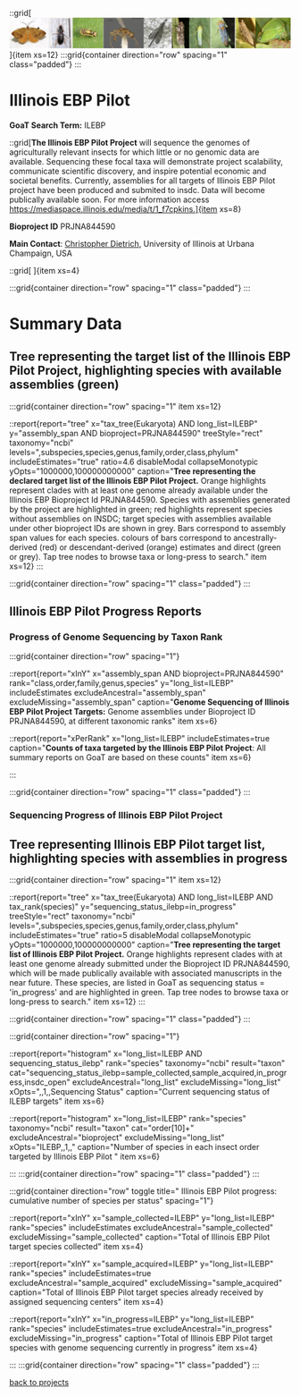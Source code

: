 
::grid[![GoaT](/static/images/ILEBP2.png)]{item xs=12}
:::grid{container direction="row" spacing="1" class="padded"}
:::

# Illinois EBP Pilot
**GoaT Search Term:** ILEBP


::grid[**The Illinois EBP Pilot Project** will sequence the genomes of agriculturally relevant insects for which little or no genomic data are available. Sequencing these focal taxa will demonstrate project scalability, communicate scientific discovery, and inspire potential economic and societal benefits. Currently, assemblies for all targets of Illinois EBP Pilot project have been produced and submited to insdc. Data will become publically available soon.  For more information access https://mediaspace.illinois.edu/media/t/1_f7cpkins.]{item xs=8}

**Bioproject ID** PRJNA844590

**Main Contact**: [Christopher Dietrich](https://experts.illinois.edu/en/persons/christopher-h-dietrich),  University of Illinois at Urbana Champaign, USA

::grid[ ]{item xs=4}


:::grid{container direction="row" spacing="1" class="padded"}
:::

# Summary Data

## Tree representing the target list of the Illinois EBP Pilot Project, highlighting species with available assemblies (green)

:::grid{container direction="row" spacing="1" item xs=12}

::report{report="tree" x="tax_tree(Eukaryota) AND long_list=ILEBP" y="assembly_span AND bioproject=PRJNA844590" treeStyle="rect" taxonomy="ncbi" levels=",subspecies,species,genus,family,order,class,phylum" includeEstimates="true" ratio=4.6 disableModal collapseMonotypic yOpts="1000000,100000000000" caption="**Tree representing the declared target list of the Illinois EBP Pilot Project.** Orange highlights represent clades with at least one genome already available under the Illinois EBP Bioproject Id PRJNA844590. Species with assemblies generated by the project are highlighted in green; red highlights represent species without assemblies on INSDC; target species with assemblies available under other bioproject IDs are shown in grey. Bars correspond to assembly span values for each species. colours of bars correspond to ancestrally-derived (red) or descendant-derived (orange) estimates and direct (green or grey). Tap tree nodes to browse taxa or long-press to search." item xs=12}
:::

:::grid{container direction="row" spacing="1" class="padded"}
:::



## Illinois EBP Pilot Progress Reports
### Progress of Genome Sequencing by Taxon Rank
:::grid{container direction="row" spacing="1"}

::report{report="xInY" x="assembly_span AND bioproject=PRJNA844590" rank="class,order,family,genus,species" y="long_list=ILEBP" includeEstimates excludeAncestral="assembly_span" excludeMissing="assembly_span" caption="**Genome Sequencing of Illinois EBP Pilot Project Targets:** Genome assemblies under Bioproject ID PRJNA844590, at different taxonomic ranks" item xs=6}

::report{report="xPerRank" x="long_list=ILEBP" includeEstimates=true caption="**Counts of taxa targeted by the Illinois EBP Pilot Project**: All summary reports on GoaT are based on these counts" item xs=6}

:::

:::grid{container direction="row" spacing="1" class="padded"}
:::

### Sequencing Progress of Illinois EBP Pilot Project

## Tree representing Illinois EBP Pilot target list, highlighting species with assemblies in progress

:::grid{container direction="row" spacing="1" item xs=12}

::report{report="tree" x="tax_tree(Eukaryota) AND long_list=ILEBP AND tax_rank(species)" y="sequencing_status_ilebp=in_progress" treeStyle="rect" taxonomy="ncbi" levels=",subspecies,species,genus,family,order,class,phylum" includeEstimates="true" ratio=5 disableModal collapseMonotypic yOpts="1000000,100000000000" caption="**Tree representing the target list of Illinois EBP Pilot Project.** Orange highlights represent clades with at least one genome already submitted under the Bioproject ID PRJNA844590, which will be made publically available with associated manuscripts in the near future. These species, are listed in GoaT as sequencing status = 'in_progress' and are highlighted in green. Tap tree nodes to browse taxa or long-press to search." item xs=12}
:::


:::grid{container direction="row" spacing="1" class="padded"}
:::

:::grid{container direction="row" spacing="1"}

::report{report="histogram" x="long_list=ILEBP AND sequencing_status_ilebp" rank="species" taxonomy="ncbi" result="taxon" cat="sequencing_status_ilebp=sample_collected,sample_acquired,in_progress,insdc_open" excludeAncestral="long_list" excludeMissing="long_list" xOpts=",,1,,Sequencing Status" caption="Current sequencing status of ILEBP targets" item xs=6}

::report{report="histogram" x="long_list=ILEBP" rank="species" taxonomy="ncbi" result="taxon" cat="order[10]+" excludeAncestral="bioproject" excludeMissing="long_list" xOpts="ILEBP,,1,," caption="Number of species in each insect order targeted by Illinois EBP Pilot " item xs=6}

:::
:::grid{container direction="row" spacing="1" class="padded"}
:::


:::grid{container direction="row" toggle title=" Illinois EBP Pilot progress: cumulative number of species per status" spacing="1"}

::report{report="xInY" x="sample_collected=ILEBP" y="long_list=ILEBP" rank="species" includeEstimates excludeAncestral="sample_collected" excludeMissing="sample_collected" caption="Total of Illinois EBP Pilot target species collected" item xs=4}

::report{report="xInY" x="sample_acquired=ILEBP" y="long_list=ILEBP" rank="species" includeEstimates=true excludeAncestral="sample_acquired" excludeMissing="sample_acquired" caption="Total of Illinois EBP Pilot target species already received by assigned sequencing centers" item xs=4}

::report{report="xInY" x="in_progress=ILEBP" y="long_list=ILEBP" rank="species" includeEstimates=true excludeAncestral="in_progress" excludeMissing="in_progress" caption="Total of Illinois EBP Pilot target species with genome sequencing currently in progress" item xs=4}

:::
:::grid{container direction="row" spacing="1" class="padded"}
:::



[back to projects](/projects)

